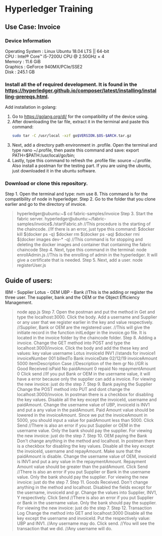 #  Hyperledger Training
## Use Case: Invoice

### Device Information
Operating System : Linux Ubuntu 18.04 LTS || 64-bit <br>
CPU : Intel® Core™ i5-7200U CPU @ 2.50GHz × 4 <br>
Memory : 11.6 GiB <br>
Graphics : GeForce 940MX/PCIe/SSE2 <br>
Disk : 245.1 GB <br>


### Install all the of required development. It is found in the https://hyperledger.github.io/composer/latest/installing/installing-prereqs.html.

Add installation in golang:
1. Go to https://golang.org/dl/ for the compatibility of the device using.
2. After downloading the tar file, extract it in the terminal and paste this command:
   ```bash
   sudo tar -C /usr/local -xzf go$VERSION.$OS-$ARCH.tar.gz
   ```
3. Next, add a directory path environment in .profile. Open the terminal and type nano ~/.profile, then paste this command and save: export PATH=$PATH:/usr/local/go/bin;
4. Lastly, type this command to refresh the .profile file: source ~/.profile.
Also install a postman for the testing part. If you are using the ubuntu, just downloaded it in the ubuntu software.


### Download or clone this repository.
Step 1. Open the terminal and type: nvm use 8. This command is for the compatibility of node in hyperledger.
Step 2. Go to the folder that you clone earlier and go to the directory of invoice.
> hyperledger@ubuntu:~$ cd fabric-samples/invoice
Step 3. Start the fabric server.
> hyperledger@ubuntu:~/fabric-samples/invoice$./startFabric.sh
//This procedure is the starting of the chaincode.
//If there is an error, just type this command:
> $docker kill $(docker ps -q)
> $docker rm $(docker ps -aq)
> $docker rmi $(docker images dev-* -q)
//This command is for stopping and deleting the docker images and container that containing the fabric chaincode
Step 4. Next, type this command in the terminal:
> node enrollAdmin.js
//This is the enrolling of admin in the hyperledger. It will give a certificate that is needed.
Step 5. Next, add a user.
> node registerUser.js


## Guide of users:
IBM - Supplier
Lotus - OEM
UBP - Bank
//This is the adding or register the three user. The supplier, bank and the OEM or the Object Efficiency Management.
> node app.js
Step 7. Open the postman and put the method in Get and type the localhost:3000. Click the body. Add a username and Supplier or any user that we register earlier in the key and value respectively.
//Supplier, Bank or OEM are the registered user.
//This will give the initiate record in the function initLedger in the invoice.go file. It is located in the invoice folder by the chaincode folder.
Step 8. Adding a invoice.
> Change the GET method into POST and type the localhost:3000/invoice.
> Click the body and add the these key and values:
key         value
username        Lotus
invoiceId       INV1 //stands for invoice1
invoiceNumber       001
billedTo        Bank
invoiceDate     02/12/19
invoiceAmount       5000
itemDescription     Case //Description of the item
gr          No //GR is Good Received
isPaid          No
paidAmount      0
repaid          No
repaymentAmount     0
> Click send
//If you put Bank or OEM in the username value, it will have a error because only the supplier can add a invoice.
For viewing the new invoice: just do the step 7.
Step 9. Bank paying the Supplier
> Change the POST method into PUT and dont change the localhost:3000/invoice.
> In postman there is a checkbox for disabling the key values. Disable all the key except the invoiceId, username and paidAmount.
> Change the username value of UBP, invoiceId is INV1 and put a any value in the paidAmount. Paid Amount value should be lowered in the invoiceAmount. Since we put the invoiceAmount in 5000, you should input a value for paidAmount less than 5000.
> Click Send
//There is also an error if you put Supplier or OEM in the username value. Only the bank should pay the supplier.
For viewing the new invoice: just do the step 7.
Step 10. OEM paying the Bank
> Don't change anything in the method and localhost.
> In postman there is a checkbox for disabling the key values. Disable all the key except the invoiceId, username and repayAmount. Make sure that the paidAmount is disable.
> Change the username value of OEM, invoiceId is INV1 and put a any value in the repaymentAmount. Repayment Amount value should be greater than the paidAmount.
> Click Send
//There is also an error if you put Supplier or Bank in the username value. Only the bank should pay the supplier.
For viewing the new invoice: just do the step 7.
Step 11. Goods Received.
> Don't change anything in the method and localhost.
> Disabled the fields except for the username, invoiceId and gr.
> Change the values into Supplier, INV1, Y respectively.
> Click Send
//There is also an error if you put Supplier or Bank in the username value. Only the bank should pay the supplier.
For viewing the new invoice: just do the step 7.
Step 12. Transaction Log
> Change the method into GET and localhost:3000
> Disable all the key except the username and invoiceId.
> Put the respectively value: UBP and INV1.
//Any username may do.
> Click send.
//You will see the transaction that we did.
//Any username will do.
